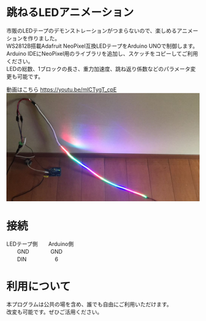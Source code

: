 # 跳ねるLEDアニメーション
市販のLEDテープのデモンストレーションがつまらないので、楽しめるアニメーションを作りました。  
WS2812B搭載Adafruit NeoPixel互換LEDテープをArduino UNOで制御します。  
Arduino IDEにNeoPixel用のライブラリを追加し、スケッチをコピーしてご利用ください。  
LEDの総数、1ブロックの長さ、重力加速度、跳ね返り係数などのパラメータ変更も可能です。  

動画はこちら https://youtu.be/mlCTygT_cpE
![](bouncingLED.jpg)

# 接続
LEDテープ側　　Arduino側  
　　GND　　　　GND  
　　DIN　　　　　 6  

# 利用について
本プログラムは公共の場を含め、誰でも自由にご利用いただけます。  
改変も可能です。ぜひご活用ください。
